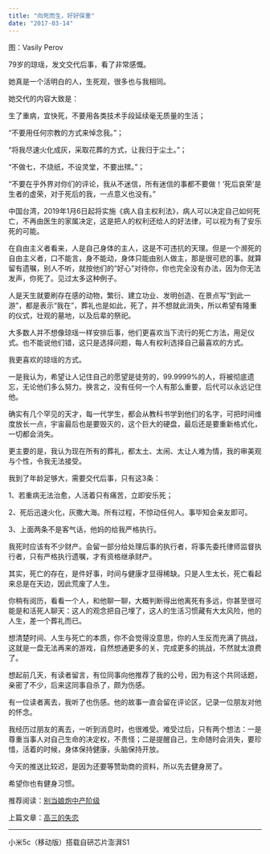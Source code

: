 ```yaml
---
title: "向死而生，好好保重"
date: "2017-03-14"
---
```


图：Vasily Perov

79岁的琼瑶，发文交代后事，看了非常感慨。  

她真是一个活明白的人，生死观，很多也与我相同。

她交代的内容大致是：  

生了重病，宜快死，不要用各类技术手段延续毫无质量的生活；

“不要用任何宗教的方式来悼念我。”；

“将我尽速火化成灰，采取花葬的方式，让我归于尘土。”；

“不做七，不烧纸，不设灵堂，不要出殡。”；

“不要在乎外界对你们的评论，我从不迷信，所有迷信的事都不要做！‘死后哀荣’是生者的虚荣，对于死后的我，一点意义也没有。”

中国台湾，2019年1月6日起将实施《病人自主权利法》，病人可以决定自己如何死亡，不再由医生的家属决定，这是把人的权利还给人的好法律，可以视为有了安乐死的可能。

在自由主义者看来，人是自己身体的主人，这是不可违抗的天理。但是一个濒死的自由主义者，口不能言，身不能动，身体只能由别人做主，那是很可悲的事。就算留有遗嘱，别人不听，就按他们的“好心”对待你，你也完全没有办法，因为你无法发声，你死了。见过太多这种例子。

人是天生就要刷存在感的动物，繁衍、建立功业、发明创造、在景点写“到此一游”，都是表示“我在”，葬礼也是如此，死了，并不想就此消失，所以希望有隆重的仪式，壮观的墓地，以及后辈的祭祀。

大多数人并不想像琼瑶一样安排后事，他们更喜欢当下流行的死亡方法，用足仪式。也不能说他们错，这只是选择问题，每人有权利选择自己最喜欢的方式。  

我更喜欢的琼瑶的方式。  

一是我认为，希望让人记住自己的愿望是徒劳的，99.9999%的人，将被彻底遗忘，无论他们多么努力。换言之，没有任何一个人有那么重要，后代可以永远记住他。

确实有几个罕见的天才，每一代学生，都会从教科书学到他们的名字，可把时间维度放长一点，宇宙最后也是要毁灭的，这个巨大的硬盘，最后还是要重新格式化，一切都会消失。

更主要的是，我认为现在所有的葬礼，都太土、太闹、太让人难为情，我的审美观与个性，令我无法接受。

我到了年龄足够大，需要交代后事，只有这3条：

1、若重病无法治愈，人活着只有痛苦，立即安乐死；

2、死后迅速火化，灰撒大海。所有过程，不惊动任何人。事毕知会亲友即可。

3、上面两条不是客气话，他妈的给我严格执行。

我死时应该有不少财产。会留一部分给处理后事的执行者，将事先委托律师监督执行者，只有严格执行遗嘱，才有资格继承财产。

其实，死亡的存在，是件好事，时间与健康才显得稀缺。只是人生太长，死亡看起来总是在天边，因此荒废了人生。

你稍有阅历，看看一个人，和他聊一聊，大概判断得出他离死有多远，你甚至很可能是和活死人聊天：这人的观念把自己埋了，这人的生活习惯藏有大太风险，他的人生，差一个葬礼而已。

想清楚时间、人生与死亡的本质，你不会觉得没意思，你的人生反而充满了挑战，这就是一盘无法再来的游戏，自然想通更多的关，完成更多的挑战，不然就太浪费了。

想起前几天，有读者留言，有位同事向他推荐了我的公号，因为有这个共同话题，亲密了不少，后来这同事自杀了，颇为伤感。  

有一位读者离去，我听了也伤感。他的故事一直会留在评论区，记录一位朋友对他的怀念。

我经历过朋友的离去，一听到消息时，也很难受。难受过后，只有两个想法：一是尊重当事人对自己生命的决定权，不责怪；二是提醒自己，生命随时会消失，要珍惜，活着的时候，身体保持健康，头脑保持开放。

今天的推送比较迟，是因为还要等赞助商的资料，所以先去健身房了。

希望你也有健身习惯。

推荐阅读：[别当娘炮中产阶级](http://mp.weixin.qq.com/s?__biz=MjM5NDU0Mjk2MQ==&mid=2651622777&idx=1&sn=ffc39e3ee30c0ebb2aa9d6c6dc944528&chksm=bd7e09678a098071dfc645e23b841286527f9d79dea65f899c703a9bd41f35a2bc42e1cfe9c1&scene=21#wechat_redirect)

上篇文章：[高三的失恋](http://mp.weixin.qq.com/s?__biz=MjM5NDU0Mjk2MQ==&mid=2651622846&idx=1&sn=dc81e80cee0cb3a819bbb33f34b8e4b7&chksm=bd7e09a08a0980b64ebc4ea116fa16df33712326dfc4c94342630c5c47a646190c8cbfe6cbc0&scene=21#wechat_redirect)

* * *

小米5c（移动版）搭载自研芯片澎湃S1
